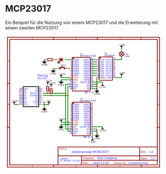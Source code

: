 # MCP23017

Ein Beispiel für die Nutzung von einem MCP23017 und die Erweiterung mti einem zweiten MCP23017.

![](../img/MCP23017.png) 
